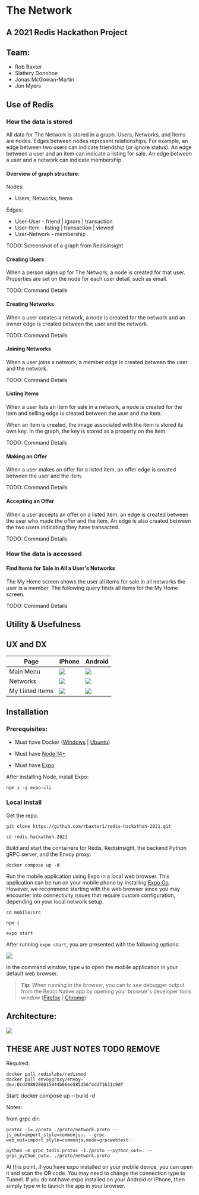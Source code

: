 # The Network
## A 2021 Redis Hackathon Project


## Team:

<ul>
  <li> Rob Baxter </li>
  <li> Slattery Donohoe </li>
  <li> Jonas McGowan-Martin </li>
  <li> Jon Myers </li>
</ul>



## Use of Redis

### How the data is stored

All data for The Network is stored in a graph. Users, Networks, and Items are nodes. Edges between nodes represent relationships. For example, an edge between two users can indicate friendship (or ignore status). An edge between a user and an item can indicate a listing for sale. An edge between a user and a network can indicate membership.

#### Overview of graph structure:

Nodes:
- Users, Networks, Items

Edges:
- User-User - friend | ignore | transaction
- User-Item - listing | transaction | viewed
- User-Network - membership

TODO: Screenshot of a graph from RedisInsight

#### Creating Users

When a person signs up for The Network, a node is created for that user. Properties are set on the node for each user detail, such as email.

TODO: Command Details

#### Creating Networks

When a user creates a network, a node is created for the network and an owner edge is created between the user and the network. 

TODO: Command Details

#### Joining Networks

When a user joins a network, a member edge is created between the user and the network.

TODO: Command Details

#### Listing Items

When a user lists an item for sale in a network, a node is created for the item and selling edge is created between the user and the item.

When an item is created, the image associated with the item is stored its own key. In the graph, the key is stored as a property on the item.

TODO: Command Details

#### Making an Offer

When a user makes an offer for a listed item, an offer edge is created between the user and the item.

TODO: Command Details

#### Accepting an Offer

When a user accepts an offer on a listed item, an edge is created between the user who made the offer and the item. An edge is also created between the two users indicating they have transacted.

TODO: Command Details

### How the data is accessed

#### Find Items for Sale in All a User's Networks

The My Home screen shows the user all items for sale in all networks the user is a member. The following query finds all items for the My Home screen.

TODO: Command Details




## Utility & Usefulness


## UX and DX

|Page |iPhone | Android|
--- | --- | --- 
|Main Menu|![](menu_iphone.jpg)|![](menu_android.jpg)|
|Networks|![](networks_iphone.jpg)|![](networks_android.jpg)|
|My Listed Items|![](items_iphone.jpg)|![](items_android.jpg)|


## Installation

### Prerequisites:

- Must have Docker ([Windows](https://docs.docker.com/docker-for-windows/install/) |  [Ubuntu](https://docs.docker.com/engine/install/ubuntu/))

- Must have [Node 14+](https://nodejs.org/en/download/)

- Must have [Expo](https://docs.expo.io/) 

After installing Node, install Expo:
    
    npm i -g expo-cli

### Local Install

Get the repo:

    git clone https://github.com/rbaxter1/redis-hackathon-2021.git

    cd redis-hackathon-2021

Build and start the containers for Redis, RedisInsight, the backend Python gRPC server, and the Envoy proxy:

    docker compose up -d

Run the mobile application using Expo in a local web browser. This application can be run on your mobile phone by installing [Expo Go](https://expo.io/client). However, we recommend starting with the web browser since you may encounter into connectivity issues that require custom configuration, depending on your local network setup.

    cd mobile/src

    npm i

	expo start
	
After running `expo start`, you are presented with the following options:

![](expo_start.png)

 In the command window, type `w` to open the mobile application in your default web browser.

> **Tip**: When running in the browser, you can to see debugger output from the React Native app by opening your browser's developer tools window ([Firefox](https://developer.mozilla.org/en-US/docs/Tools) | [Chrome](https://developer.chrome.com/docs/devtools/open/))



## Architecture:

![](architecture.png)




## THESE ARE JUST NOTES TODO REMOVE

Required:

    docker pull redislabs/redismod
    docker pull envoyproxy/envoy-dev:0cdd980286615044b66ee585d56fedd71631c9df

Start:
    docker compose up --build -d

Notes: 

from grpc dir:

    protoc -I=./proto ./proto/network.proto --js_out=import_style=commonjs:. --grpc-web_out=import_style=commonjs,mode=grpcwebtext:.

    python -m grpc_tools.protoc -I./proto --python_out=. --grpc_python_out=. ./proto/network.proto

    

At this point, if you have expo installed on your mobile device, you can open it and scan the QR code. You may need to change the connection type to Tunnel. If you do not have expo installed on your Android or iPhone, then simply type w to launch the app in your browser.